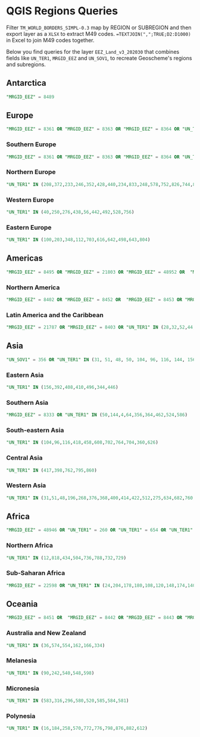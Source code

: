 # QGIS Regions Queries
Filter `TM_WORLD_BORDERS_SIMPL-0.3` map by REGION or SUBREGION and then export layer as a `XLSX` to extract M49 codes. `=TEXTJOIN(",";TRUE;D2:D1000)` in Excel to join M49 codes together.

Below you find queries for the layer `EEZ_Land_v3_202030` that combines fields like `UN_TER1`, `MRGID_EEZ` and `UN_SOV1`, to recreate Geoscheme's regions and subregions.

## Antarctica
```sql
"MRGID_EEZ" = 8489
```


## Europe
```sql
"MRGID_EEZ" = 8361 OR "MRGID_EEZ" = 8363 OR "MRGID_EEZ" = 8364 OR "UN_TER1" IN (8, 70, 100, 208, 372, 233, 40, 203, 246, 250, 276, 300, 191, 348, 352, 380, 428, 112, 440, 703, 438, 807, 470, 56, 234, 20, 292, 833, 442, 492, 499, 248, 528, 578, 616, 620, 642, 498, 643, 705, 724, 752, 756, 826, 804, 674, 688, 336, 744, 831, 832)
```

### Southern Europe
```sql
"MRGID_EEZ" = 8361 OR "MRGID_EEZ" = 8363 OR "MRGID_EEZ" = 8364 OR "UN_TER1" IN (8,20,70,191,292,300,336,380,470,499,620,674,688,705,724,807)
```

### Northern Europe
```sql
"UN_TER1" IN (208,372,233,246,352,428,440,234,833,248,578,752,826,744,831,832)
```

### Western Europe
```sql
"UN_TER1" IN (40,250,276,438,56,442,492,528,756)
```

### Eastern Europe
```sql
"UN_TER1" IN (100,203,348,112,703,616,642,498,643,804)
```


## Americas
```sql
"MRGID_EEZ" = 8495 OR "MRGID_EEZ" = 21803 OR "MRGID_EEZ" = 48952 OR  "MRGID_EEZ" = 62598 OR  "MRGID_EEZ" = 62596 OR  "MRGID_EEZ" = 48984 OR  "MRGID_EEZ" = 48985 OR  "MRGID_EEZ" = 26517 OR  "MRGID_EEZ" = 26518 OR "MRGID_EEZ" = 8463 OR "MRGID_EEZ" = 8463 OR "MRGID_EEZ" = 8453 OR "MRGID_EEZ" = 8452 OR  "MRGID_EEZ" = 8401 OR "UN_SOV1" = 76 OR "UN_SOV1" = 332 OR "UN_SOV1" = 152 OR "UN_SOV1" = 218 OR "UN_TER1" IN (28,32,52,60,44,84,68,76,124,152,136,170,188,192,212,214,218,222,254,238,308,304,320,328,332,340,388,474,500,484,533,660,740,558,600,604,591,630,659,662,780,840,858,670,862,92,850,312,530,666,796,535)
```

### Northern America
```sql
"MRGID_EEZ" = 8402 OR "MRGID_EEZ" = 8452 OR  "MRGID_EEZ" = 8453 OR "MRGID_EEZ" = 8463 OR "UN_TER1" IN (60,124,304,840,666)
```

### Latin America and the Caribbean
```sql
"MRGID_EEZ" = 21787 OR "MRGID_EEZ" = 8403 OR "UN_TER1" IN (28,32,52,44,84,68,76,152,136,170,188,192,212,214,218,222,254,238,308,320,328,332,340,388,474,500,484,533,660,740,558,600,604,591,630,659,662,780,858,670,862,92,850,312,530,796,663,652)
```


## Asia
```sql
"UN_SOV1" = 356 OR "UN_TER1" IN (31, 51, 48, 50, 104, 96, 116, 144, 156, 4, 64, 196, 268, 356, 364, 376, 368, 392, 400, 417, 408, 410, 414, 398, 418, 422, 496, 512, 462, 458, 344, 446, 275, 524, 586, 634, 608, 682, 702, 760, 764, 762, 792, 795, 860, 704, 887, 360, 784, 626, 158)
```

### Eastern Asia
```sql
"UN_TER1" IN (156,392,408,410,496,344,446)
```

### Southern Asia
```sql
"MRGID_EEZ" = 8333 OR "UN_TER1" IN (50,144,4,64,356,364,462,524,586)
```

### South-eastern Asia
```sql
"UN_TER1" IN (104,96,116,418,458,608,702,764,704,360,626)
```

### Central Asia
```sql
"UN_TER1" IN (417,398,762,795,860)
```

### Western Asia
```sql
"UN_TER1" IN (31,51,48,196,268,376,368,400,414,422,512,275,634,682,760,792,887,784)
```


## Africa
```sql
"MRGID_EEZ" = 48946 OR "UN_TER1" = 260 OR "UN_TER1" = 654 OR "UN_TER1" = 638 OR "UN_TER1" = 175 OR "UN_SOV1" IN (12,24,204,178,180,108,120,148,174,140,132,262,818,226,232,231,270,266,288,324,384,404,430,434,450,466,504,480,478,508,454,562,175,566,624,638,646,690,710,426,72,686,694,706,736,768,678,788,834,800,854,516,748,894,716,654,732, 728, 729)
```
### Northern Africa
```sql
"UN_TER1" IN (12,818,434,504,736,788,732,729)
```

### Sub-Saharan Africa
```sql
"MRGID_EEZ" = 22598 OR "UN_TER1" IN (24,204,178,180,108,120,148,174,140,132,262,226,232,231,270,266,288,324,384,404,430,450,466,480,478,508,454,562,175,566,624,638,646,690,710,426,72,686,694,706,768,678,834,800,854,516,748,894,716,654,728)
```


## Oceania
```sql
"MRGID_EEZ" = 8451 OR  "MRGID_EEZ" = 8442 OR "MRGID_EEZ" = 8443 OR "MRGID_EEZ" = 8444 OR "MRGID_EEZ" = 48948 OR "MRGID_EEZ" = 8319 OR "UN_TER1" IN (16,36,90,184,242,583,258,316,296,540,570,580,574,548,520,554,598,772,776,798,876,882,612,585,584)
```
### Australia and New Zealand
```sql
"UN_TER1" IN (36,574,554,162,166,334)
```

### Melanesia
```sql
"UN_TER1" IN (90,242,540,548,598)
```

### Micronesia
```sql
"UN_TER1" IN (583,316,296,580,520,585,584,581)
```

### Polynesia
```sql
"UN_TER1" IN (16,184,258,570,772,776,798,876,882,612)
```